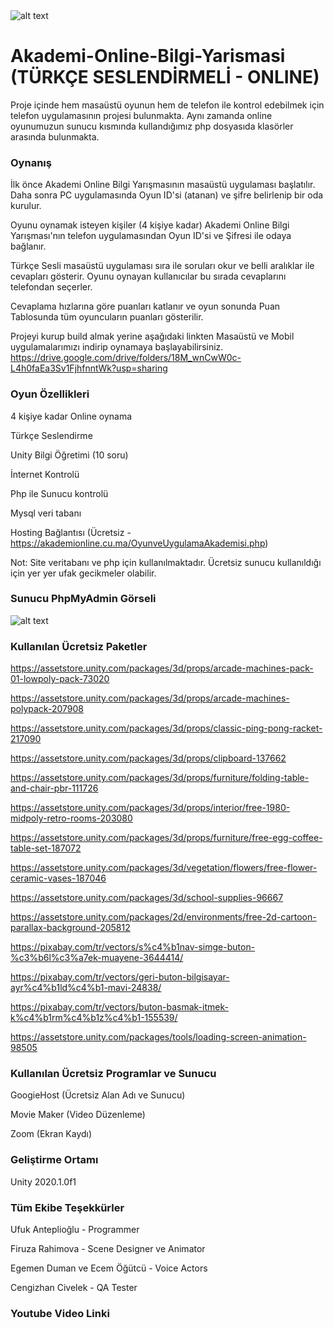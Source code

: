 <img src="https://media.discordapp.net/attachments/1093857764469657630/1094845952457703434/image.png?width=750&height=423" alt="alt text">

# Akademi-Online-Bilgi-Yarismasi (TÜRKÇE SESLENDİRMELİ - ONLINE)
Proje içinde hem masaüstü oyunun hem de telefon ile kontrol edebilmek için telefon uygulamasının projesi bulunmakta. Aynı zamanda online oyunumuzun sunucu kısmında kullandığımız php dosyasıda klasörler arasında bulunmakta.

<h3> Oynanış </h3>

İlk önce Akademi Online Bilgi Yarışmasının masaüstü uygulaması başlatılır. Daha sonra PC uygulamasında Oyun ID'si (atanan) ve şifre belirlenip bir oda kurulur.

Oyunu oynamak isteyen kişiler (4 kişiye kadar) Akademi Online Bilgi Yarışması'nın telefon uygulamasından Oyun ID'si ve Şifresi ile odaya bağlanır.

Türkçe Sesli masaüstü uygulaması sıra ile soruları okur ve belli aralıklar ile cevapları gösterir. Oyunu oynayan kullanıcılar bu sırada cevaplarını telefondan seçerler.

Cevaplama hızlarına göre puanları katlanır ve oyun sonunda Puan Tablosunda tüm oyuncuların puanları gösterilir.

Projeyi kurup build almak yerine aşağıdaki linkten Masaüstü ve Mobil uygulamalarımızı indirip oynamaya başlayabilirsiniz.
https://drive.google.com/drive/folders/18M_wnCwW0c-L4h0faEa3Sv1FjhfnntWk?usp=sharing

<h3> Oyun Özellikleri </h3>

4 kişiye kadar Online oynama

Türkçe Seslendirme

Unity Bilgi Öğretimi (10 soru)

İnternet Kontrolü

Php ile Sunucu kontrolü

Mysql veri tabanı

Hosting Bağlantısı (Ücretsiz - https://akademionline.cu.ma/OyunveUygulamaAkademisi.php)

Not: Site veritabanı ve php için kullanılmaktadır. Ücretsiz sunucu kullanıldığı için yer yer ufak gecikmeler olabilir.

 
<h3> Sunucu PhpMyAdmin Görseli</h3>

<img src="https://media.discordapp.net/attachments/1093857764469657630/1094837412431147008/resim1.PNG?width=1742&height=163" alt="alt text">

<h3> Kullanılan Ücretsiz Paketler </h3>

https://assetstore.unity.com/packages/3d/props/arcade-machines-pack-01-lowpoly-pack-73020

https://assetstore.unity.com/packages/3d/props/arcade-machines-polypack-207908

https://assetstore.unity.com/packages/3d/props/classic-ping-pong-racket-217090

https://assetstore.unity.com/packages/3d/props/clipboard-137662

https://assetstore.unity.com/packages/3d/props/furniture/folding-table-and-chair-pbr-111726

https://assetstore.unity.com/packages/3d/props/interior/free-1980-midpoly-retro-rooms-203080

https://assetstore.unity.com/packages/3d/props/furniture/free-egg-coffee-table-set-187072

https://assetstore.unity.com/packages/3d/vegetation/flowers/free-flower-ceramic-vases-187046

https://assetstore.unity.com/packages/3d/school-supplies-96667

https://assetstore.unity.com/packages/2d/environments/free-2d-cartoon-parallax-background-205812

https://pixabay.com/tr/vectors/s%c4%b1nav-simge-buton-%c3%b6l%c3%a7ek-muayene-3644414/

https://pixabay.com/tr/vectors/geri-buton-bilgisayar-ayr%c4%b1ld%c4%b1-mavi-24838/

https://pixabay.com/tr/vectors/buton-basmak-itmek-k%c4%b1rm%c4%b1z%c4%b1-155539/

https://assetstore.unity.com/packages/tools/loading-screen-animation-98505

<h3> Kullanılan Ücretsiz Programlar ve Sunucu </h3>

GoogieHost (Ücretsiz Alan Adı ve Sunucu) <br>

Movie Maker (Video Düzenleme)

Zoom (Ekran Kaydı)

<h3> Geliştirme Ortamı </h3>
Unity 2020.1.0f1

<h3> Tüm Ekibe Teşekkürler </h3>

Ufuk Anteplioğlu - Programmer

Firuza Rahimova - Scene Designer ve Animator

Egemen Duman ve Ecem Öğütcü - Voice Actors

Cengizhan Civelek - QA Tester

<h3> Youtube Video Linki </h3>


